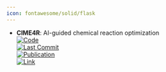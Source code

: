 ```yaml
---
icon: fontawesome/solid/flask
---
```


- **CIME4R**: AI-guided chemical reaction optimization  
	[![Code](https://img.shields.io/github/stars/jku-vds-lab/reaction-cime?style=for-the-badge&logo=github)](https://github.com/jku-vds-lab/reaction-cime)  
	[![Last Commit](https://img.shields.io/github/last-commit/jku-vds-lab/reaction-cime?style=for-the-badge&logo=github)](https://github.com/jku-vds-lab/reaction-cime)  
	[![Publication](https://img.shields.io/badge/Publication-Citations:0-blue?style=for-the-badge&logo=bookstack)](https://doi.org/10.1186/s13321-024-00840-1)  
	[![Link](https://img.shields.io/badge/Link-online-brightgreen?style=for-the-badge&logo=cachet&logoColor=65FF8F)](https://reaction-optimization.jku-vds-lab.at/)  
